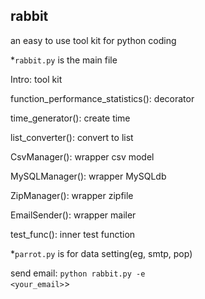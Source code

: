## rabbit
an easy to use tool kit for python coding

*`rabbit.py` is the main file

Intro: tool kit

function_performance_statistics(): decorator

time_generator(): create time

list_converter(): convert to list

CsvManager(): wrapper csv model

MySQLManager(): wrapper MySQLdb

ZipManager(): wrapper zipfile

EmailSender(): wrapper mailer

test_func(): inner test function

*`parrot.py` is for data setting(eg, smtp, pop)

send email:
<code>python rabbit.py -e <your_email></code>>


